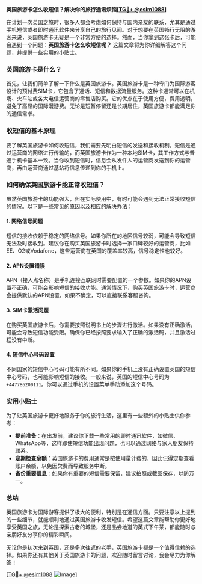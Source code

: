 **英国旅游卡怎么收短信？解决你的旅行通讯烦恼[[TG💪+ @esim1088](https://t.me/s/esim1088)]**

在计划一次英国之旅时，很多人都会考虑如何保持与国内亲友的联系，尤其是通过手机短信或者即时通讯软件来分享自己的旅行见闻。对于想要在英国畅行无阻的游客来说，英国旅游卡无疑是一个非常方便的选择。然而，当你拿到这张卡后，可能会遇到一个问题：**英国旅游卡怎么收短信呢？** 这篇文章将为你详细解答这个问题，并提供一些实用的小贴士。

### 英国旅游卡是什么？

首先，让我们简单了解一下什么是英国旅游卡。英国旅游卡是一种专门为国际游客设计的预付费SIM卡，它包含了通话、短信和数据流量服务。这种卡通常可以在机场、火车站或各大电信运营商的零售店购买。它的优点在于使用方便，费用透明，避免了高昂的国际漫游费。无论是短暂停留还是长期居住，英国旅游卡都能满足你的通信需求。

### 收短信的基本原理

要了解英国旅游卡如何收短信，我们需要先明白短信的发送和接收机制。短信是通过运营商的网络进行传输的，而英国旅游卡作为一种本地SIM卡，其工作方式与普通手机卡基本一致。当你收到短信时，信息会从发件人的运营商发送到你的运营商，再由运营商通过基站将信息传递到你的手机上。

### 如何确保英国旅游卡能正常收短信？

虽然英国旅游卡的功能强大，但在实际使用中，有时可能会遇到无法正常接收短信的情况。以下是一些常见的原因以及相应的解决办法：

#### 1. **网络信号问题**
   短信的接收依赖于稳定的网络信号。如果你所在的地区信号较弱，可能会导致短信无法及时接收到。建议你在购买英国旅游卡时选择一家口碑较好的运营商，比如EE、O2或Vodafone，这些运营商在英国的覆盖率较高，信号稳定性也较好。

#### 2. **APN设置错误**
   APN（接入点名称）是手机连接互联网时需要配置的一个参数。如果你的APN设置不正确，可能会影响短信的接收功能。通常情况下，购买英国旅游卡时，运营商会提供默认的APN设置。如果不确定，可以直接联系客服咨询。

#### 3. **SIM卡激活问题**
   在购买英国旅游卡后，你需要按照说明书上的步骤进行激活。如果没有正确激活，可能会导致短信功能受限。确保你已经按照要求输入了正确的激活码，并且激活过程没有中断。

#### 4. **短信中心号码设置**
   不同国家的短信中心号码可能有所不同。如果你的手机上没有正确设置英国的短信中心号码，也可能影响短信的接收。一般来说，英国的短信中心号码为`+447786200111`。你可以通过手机的设置菜单手动添加这个号码。

### 实用小贴士

为了让英国旅游卡更好地服务于你的旅行生活，这里有一些额外的小贴士供你参考：

- **提前准备**：在出发前，建议你下载一些常用的即时通讯软件，如微信、WhatsApp等，这样即使短信功能出现问题，也可以通过网络与家人朋友保持联系。
- **定期检查余额**：英国旅游卡的费用通常是按使用量计费的，因此记得定期查看账户余额，以免因欠费而导致服务中断。
- **备份重要信息**：如果你有重要的短信需要保留，建议拍照或截图保存，以防万一。

### 总结

英国旅游卡为国际游客提供了极大的便利，特别是在通信方面。只要注意以上提到的一些细节，就能顺利地通过英国旅游卡收发短信。希望这篇文章能帮助你更好地享受英国之旅，无论是探索古老的城堡，还是品尝地道的英式下午茶，都能随时与亲朋好友分享你的精彩瞬间。

无论你是初次来到英国，还是多次往返的老手，英国旅游卡都是一个值得信赖的选择。如果你还有其他关于英国旅游卡的问题，欢迎随时留言讨论，我会尽力为你解答！

[[TG💪+ @esim1088](https://t.me/s/esim1088) ![Image](https://i.postimg.cc/4NQfJmqS/Snipaste-2025-05-13-00-14-12.png)]